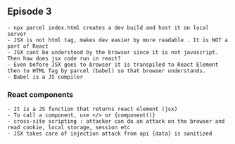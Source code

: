 ## Episode 3

    - npx parcel index.html creates a dev build and host it on local server
    - JSX is not html tag, makes dev easier by more readable . It is NOT a part of React
    - JSX cant be understood by the browser since it is not javascript. Then how does jsx code run in react?
    - Even before JSX goes to browser it is transpiled to React Element then to HTML Tag by parcel (babel) so that browser understands.
    - Babel is a JS compiler

### React components

    - It is a JS function that returns react element (jsx)
    - To call a component, use </> or {component()}
    - cross-site scripting : attacker can do an attack on the browser and read cookie, local storage, session etc
    - JSX takes care of injection attack from api {data} is sanitized
